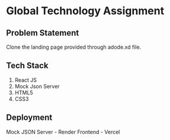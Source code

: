 # Global Technology Assignment
## Problem Statement
Clone the landing page provided through adode.xd file.

## Tech Stack
1. React JS
2. Mock Json Server
3. HTML5
4. CSS3

## Deployment 
Mock JSON Server - Render
Frontend - Vercel

